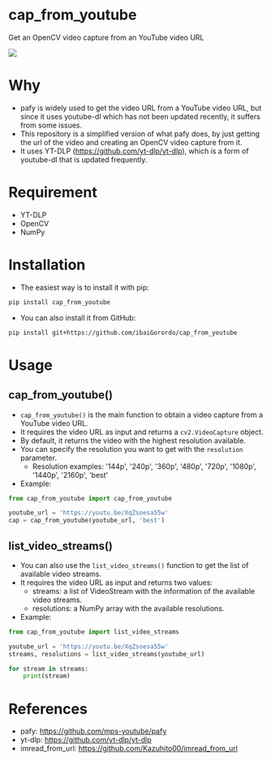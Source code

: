 # cap_from_youtube
 Get an OpenCV video capture from an YouTube video URL

![](https://raw.githubusercontent.com/ibaiGorordo/cap_from_youtube/main/doc/img/cap_from_youtube_logo.png)

[//]: # (<p align="center">)

[//]: # (  <img src="https://github.com/ibaiGorordo/cap_from_youtube/blob/main/doc/img/cap_from_youtube_logo.png" />)

[//]: # (</p>)

# Why
- pafy is widely used to get the video URL from a YouTube video URL, but since it uses youtube-dl which has not been updated recently, it suffers from some issues.
- This repository is a simplified version of what pafy does, by just getting the url of the video and creating an OpenCV video capture from it.
- It uses YT-DLP (https://github.com/yt-dlp/yt-dlp), which is a form of youtube-dl that is updated frequently.

# Requirement
* YT-DLP
* OpenCV
* NumPy
 
# Installation
- The easiest way is to install it with pip:

```bash
pip install cap_from_youtube
```
- You can also install it from GitHub:

```bash
pip install git+https://github.com/ibaiGorordo/cap_from_youtube
```

# Usage

## cap_from_youtube()
- `cap_from_youtube()` is the main function to obtain a video capture from a YouTube video URL. 
- It requires the video URL as input and returns a `cv2.VideoCapture` object.
- By default, it returns the video with the highest resolution available.
- You can specify the resolution you want to get with the `resolution` parameter.
  - Resolution examples: '144p', '240p', '360p', '480p', '720p', '1080p', '1440p', '2160p', 'best'
- Example:

```python
from cap_from_youtube import cap_from_youtube

youtube_url = 'https://youtu.be/XqZsoesa55w'
cap = cap_from_youtube(youtube_url, 'best')
```

## list_video_streams()
- You can also use the `list_video_streams()` function to get the list of available video streams.
- It requires the video URL as input and returns two values: 
  - streams: a list of VideoStream with the information of the available video streams.
  - resolutions: a NumPy array with the available resolutions.
- Example:
```python
from cap_from_youtube import list_video_streams

youtube_url = 'https://youtu.be/XqZsoesa55w'
streams, resolutions = list_video_streams(youtube_url)

for stream in streams:
    print(stream)
```
 
# References
- pafy: https://github.com/mps-youtube/pafy
- yt-dlp: https://github.com/yt-dlp/yt-dlp
- imread_from_url: https://github.com/Kazuhito00/imread_from_url
